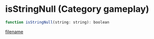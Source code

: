 # isStringNull (Category gameplay)

```js
function isStringNull(string: string): boolean
```

[filename](isStringNull_m.md ':include')